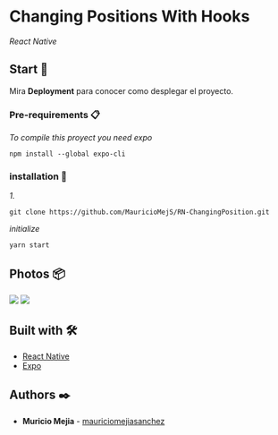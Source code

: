 # Changing Positions With Hooks

_React Native_

## Start 🚀

Mira **Deployment** para conocer como desplegar el proyecto.


### Pre-requirements 📋

_To compile this proyect you need expo_

```
npm install --global expo-cli

```

### installation 🔧

_1._

```
git clone https://github.com/MauricioMejS/RN-ChangingPosition.git
```

_initialize_

```
yarn start
```

## Photos 📦

![](https://i.imgur.com/ytFWnLc.png)
![](https://i.imgur.com/Vgf7MU2.png)


## Built with  🛠️


* [React Native](https://reactnative.dev)
* [Expo](https://expo.io)


## Authors ✒️



* **Muricio Mejia** - [mauriciomejiasanchez](https://www.linkedin.com/in/mauriciomejiasanchez/)